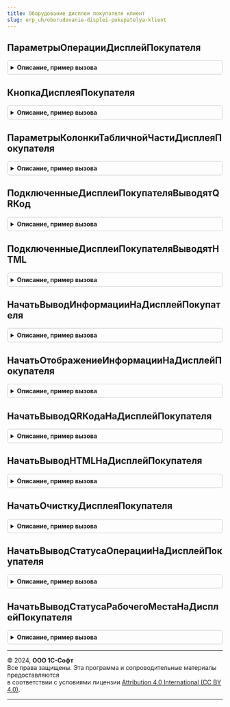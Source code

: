 ```yaml
---
title: Оборудование дисплеи покупателя клиент
slug: erp_uh/oborudovanie-displei-pokupatelya-klient
---
```



## ПараметрыОперацииДисплейПокупателя
<details style="margin: 1em 0; padding: 0.5em; border: 1px solid #ccc; border-radius: 6px;">

<summary style="font-weight: bold; cursor: pointer;">Описание, пример вызова</summary>

```bsl

// Заполняет структуру дополнительных параметров операции на Оборудовании.
//
// Параметры:
//  СтрокиТекста - Строка - строки текста для отображения.
//  ЗначениеQRКода - Строка, Неопределено - Значение QRКода
//
// Возвращаемое значение:
//  Структура - Параметры операции дисплей покупателя:
//    * СтрокиТекста - Строка - Текстовая строка
//    * ЗначениеQRКода - Строка - значение QR кода
//    * КартинкаQRКода - Строка - строка с base64 представлением png картинки логотипа.
//    * Сумма - Число - Сумма операции.
//    * СтатусОперации - ПеречислениеСсылка.СтатусОперацииНаДисплее - Статус операции
//    * СтатусРабочегоМеста - ПеречислениеСсылка.СтатусРабочегоМестаНаДисплее  - Статус рабочего места
//    * ЗвуковойСигнал - Булево - Звуковой сигнал.
//    * ТекстHTML - Строка - строка с base64 представлением png картинки логотипа.
//    * НазваниеОрганизации - Строка - Название организации
//    * Операция - Строка - выполняемая операция.
//    * ТипПлатежнойСистемы - ПеречислениеСсылка.ТипыПлатежнойСистемыККТ
//                          - Неопределено
//    * НаличнаяОплата - Булево - Наличная оплата.
//    * ДополнительныйТекст - Строка - Дополнительный текст.
//    * Сдача - Число - Сдача по операции.
//    * ГотовностьКРаботе - Булево - Готовность кассы к работе.
//    * КартинкаBase64 - Строка - строка с base64 представлением png картинки логотипа.
//    * КолонкиТабличнойЧасти - Массив из Структура
//    * ТабличнаяЧасть - Массив из Соответствие
//    * Возврат - Булево - флаг того что операция является возвратом
//    * ПодвалСумма - Число - Сумма табличной части
//    * ВнутренняяОперация - Булево - отображение на дисплее выполняется БПО
//
Функция ПараметрыОперацииДисплейПокупателя(СтрокиТекста = "", ЗначениеQRКода = Неопределено) Экспорт
```

Пример вызова
```bsl
Результат = ОборудованиеДисплеиПокупателяКлиент.ПараметрыОперацииДисплейПокупателя(СтрокиТекста, ЗначениеQRКода);
```
</details>

## КнопкаДисплеяПокупателя
<details style="margin: 1em 0; padding: 0.5em; border: 1px solid #ccc; border-radius: 6px;">

<summary style="font-weight: bold; cursor: pointer;">Описание, пример вызова</summary>

```bsl

Функция КнопкаДисплеяПокупателя(Идентификатор, Наименование = "") Экспорт
```

Пример вызова
```bsl
Результат = ОборудованиеДисплеиПокупателяКлиент.КнопкаДисплеяПокупателя(Идентификатор, Наименование);
```
</details>

## ПараметрыКолонкиТабличнойЧастиДисплеяПокупателя
<details style="margin: 1em 0; padding: 0.5em; border: 1px solid #ccc; border-radius: 6px;">

<summary style="font-weight: bold; cursor: pointer;">Описание, пример вызова</summary>

```bsl

// Заполняет структуру параметров колонки табличной части дисплея покупателя.
//
// Параметры:
//  Имя - Строка
//  Заголовок - Строка
//  Ширина - Число
//  Выравнивание - ГоризонтальноеПоложение
// Возвращаемое значение:
//  Структура -Параметры операции дисплей покупателя
//
Функция ПараметрыКолонкиТабличнойЧастиДисплеяПокупателя(Имя, Заголовок = "", Ширина = 0, Выравнивание = Неопределено) Экспорт
```

Пример вызова
```bsl
Результат = ОборудованиеДисплеиПокупателяКлиент.ПараметрыКолонкиТабличнойЧастиДисплеяПокупателя(Имя, Заголовок, Ширина, Выравнивание);
```
</details>

## ПодключенныеДисплеиПокупателяВыводятQRКод
<details style="margin: 1em 0; padding: 0.5em; border: 1px solid #ccc; border-radius: 6px;">

<summary style="font-weight: bold; cursor: pointer;">Описание, пример вызова</summary>

```bsl

// Подключенные дисплеи покупателя выводят QR код.
//
// Возвращаемое значение:
//  Булево
//
Функция ПодключенныеДисплеиПокупателяВыводятQRКод() Экспорт
```

Пример вызова
```bsl
Результат = ОборудованиеДисплеиПокупателяКлиент.ПодключенныеДисплеиПокупателяВыводятQRКод() 
```
</details>

## ПодключенныеДисплеиПокупателяВыводятHTML
<details style="margin: 1em 0; padding: 0.5em; border: 1px solid #ccc; border-radius: 6px;">

<summary style="font-weight: bold; cursor: pointer;">Описание, пример вызова</summary>

```bsl

// Подключенные дисплеи покупателя выводят HTML.
//
// Возвращаемое значение:
//  Булево
//
Функция ПодключенныеДисплеиПокупателяВыводятHTML() Экспорт
```

Пример вызова
```bsl
Результат = ОборудованиеДисплеиПокупателяКлиент.ПодключенныеДисплеиПокупателяВыводятHTML() 
```
</details>

## НачатьВыводИнформацииНаДисплейПокупателя
<details style="margin: 1em 0; padding: 0.5em; border: 1px solid #ccc; border-radius: 6px;">

<summary style="font-weight: bold; cursor: pointer;">Описание, пример вызова</summary>

```bsl

// Начать вывод тестовых строк на подключенные дисплеи покупателя.
//
// Параметры:
//   ОповещениеПриЗавершении - ОписаниеОповещения - оповещение при завершении.
//   ИдентификаторКлиента    - ФормаКлиентскогоПриложения -идентификатор формы.
//   ИдентификаторУстройства - СправочникСсылка.ПодключаемоеОборудование - идентификатор устройства, если неопределенно - будет выведено на все.
//   ПараметрыОперации       - Структура - параметры выполнения операции.
//   ДополнительныеПараметры - Структура - дополнительные команды.
//
Процедура НачатьВыводИнформацииНаДисплейПокупателя(ОповещениеПриЗавершении, ИдентификаторКлиента, ИдентификаторУстройства, ПараметрыОперации, ДополнительныеПараметры = Неопределено) Экспорт
```

Пример вызова
```bsl
ОборудованиеДисплеиПокупателяКлиент.НачатьВыводИнформацииНаДисплейПокупателя(ОповещениеПриЗавершении, ИдентификаторКлиента, ИдентификаторУстройства, ПараметрыОперации, ДополнительныеПараметры);
```
</details>

## НачатьОтображениеИнформацииНаДисплейПокупателя
<details style="margin: 1em 0; padding: 0.5em; border: 1px solid #ccc; border-radius: 6px;">

<summary style="font-weight: bold; cursor: pointer;">Описание, пример вызова</summary>

```bsl

// Начать вывод тестовых строк на подключенные дисплеи покупателя.
//
// Параметры:
//   ОповещениеПриЗавершении - ОписаниеОповещения - оповещение при завершении.
//   ИдентификаторКлиента    - ФормаКлиентскогоПриложения -идентификатор формы.
//   ИдентификаторУстройства - СправочникСсылка.ПодключаемоеОборудование - идентификатор устройства, если неопределенно - будет выведено на все.
//   ПараметрыОперации       - Структура - параметры выполнения операции.
//   ДополнительныеПараметры - Структура - дополнительные команды.
//
Процедура НачатьОтображениеИнформацииНаДисплейПокупателя(ОповещениеПриЗавершении, ИдентификаторКлиента, ИдентификаторУстройства, ПараметрыОперации, ДополнительныеПараметры = Неопределено) Экспорт
```

Пример вызова
```bsl
ОборудованиеДисплеиПокупателяКлиент.НачатьОтображениеИнформацииНаДисплейПокупателя(ОповещениеПриЗавершении, ИдентификаторКлиента, ИдентификаторУстройства, ПараметрыОперации, ДополнительныеПараметры);
```
</details>

## НачатьВыводQRКодаНаДисплейПокупателя
<details style="margin: 1em 0; padding: 0.5em; border: 1px solid #ccc; border-radius: 6px;">

<summary style="font-weight: bold; cursor: pointer;">Описание, пример вызова</summary>

```bsl

 // Начать вывод QR-кода на подключенные дисплеи покупателя.
//
// Параметры:
//   ОповещениеПриЗавершении - ОписаниеОповещения - оповещение при завершении.
//   ИдентификаторКлиента    - ФормаКлиентскогоПриложения -идентификатор формы.
//   ИдентификаторУстройства - СправочникСсылка.ПодключаемоеОборудование - идентификатор устройства, если неопределенно - будет выведено на все
//   ПараметрыОперации       - Структура - параметры выполнения операции.
//   ДополнительныеПараметры - Структура - дополнительные команды.
//
Процедура НачатьВыводQRКодаНаДисплейПокупателя(ОповещениеПриЗавершении, ИдентификаторКлиента, ИдентификаторУстройства, ПараметрыОперации, ДополнительныеПараметры = Неопределено) Экспорт
```

Пример вызова
```bsl
ОборудованиеДисплеиПокупателяКлиент.НачатьВыводQRКодаНаДисплейПокупателя(ОповещениеПриЗавершении, ИдентификаторКлиента, ИдентификаторУстройства, ПараметрыОперации, ДополнительныеПараметры);
```
</details>

## НачатьВыводHTMLНаДисплейПокупателя
<details style="margin: 1em 0; padding: 0.5em; border: 1px solid #ccc; border-radius: 6px;">

<summary style="font-weight: bold; cursor: pointer;">Описание, пример вызова</summary>

```bsl

// Начать вывод HTML на подключенные дисплеи покупателя.
//
// Параметры:
//   ОповещениеПриЗавершении - ОписаниеОповещения - оповещение при завершении.
//   ИдентификаторКлиента    - ФормаКлиентскогоПриложения -идентификатор формы.
//   ИдентификаторУстройства - СправочникСсылка.ПодключаемоеОборудование - идентификатор устройства, если неопределенно - будет выведено на все
//   ПараметрыОперации       - Структура - параметры выполнения операции.
//   ДополнительныеПараметры - Структура - дополнительные команды.
//
Процедура НачатьВыводHTMLНаДисплейПокупателя(ОповещениеПриЗавершении, ИдентификаторКлиента, ИдентификаторУстройства, ПараметрыОперации, ДополнительныеПараметры = Неопределено) Экспорт
```

Пример вызова
```bsl
ОборудованиеДисплеиПокупателяКлиент.НачатьВыводHTMLНаДисплейПокупателя(ОповещениеПриЗавершении, ИдентификаторКлиента, ИдентификаторУстройства, ПараметрыОперации, ДополнительныеПараметры);
```
</details>

## НачатьОчисткуДисплеяПокупателя
<details style="margin: 1em 0; padding: 0.5em; border: 1px solid #ccc; border-radius: 6px;">

<summary style="font-weight: bold; cursor: pointer;">Описание, пример вызова</summary>

```bsl

// Начать очистку подключенных дисплеев покупателя.
//
// Параметры:
//   ОповещениеПриЗавершении - ОписаниеОповещения - оповещение при завершении.
//   ИдентификаторКлиента    - ФормаКлиентскогоПриложения -идентификатор формы.
//   ИдентификаторУстройства - СправочникСсылка.ПодключаемоеОборудование - идентификатор устройства, если неопределенно - будет предложен выбор.
//   ПараметрыОперации       - Структура - параметры выполнения операции.
//   ДополнительныеПараметры - Структура - дополнительные команды.
//
Процедура НачатьОчисткуДисплеяПокупателя(ОповещениеПриЗавершении, ИдентификаторКлиента, ИдентификаторУстройства = Неопределено, ПараметрыОперации = Неопределено, ДополнительныеПараметры = Неопределено) Экспорт
```

Пример вызова
```bsl
ОборудованиеДисплеиПокупателяКлиент.НачатьОчисткуДисплеяПокупателя(ОповещениеПриЗавершении, ИдентификаторКлиента, ИдентификаторУстройства, ПараметрыОперации, ДополнительныеПараметры);
```
</details>

## НачатьВыводСтатусаОперацииНаДисплейПокупателя
<details style="margin: 1em 0; padding: 0.5em; border: 1px solid #ccc; border-radius: 6px;">

<summary style="font-weight: bold; cursor: pointer;">Описание, пример вызова</summary>

```bsl

// Начать отображение статус операции на подключенные дисплеи покупателя.
//
// Параметры:
//   ОповещениеПриЗавершении - ОписаниеОповещения - оповещение при завершении.
//   ИдентификаторКлиента    - ФормаКлиентскогоПриложения -идентификатор формы.
//   ИдентификаторУстройства - СправочникСсылка.ПодключаемоеОборудование - идентификатор устройства, если неопределенно - будет выведено на все
//   ПараметрыОперации       - Структура - параметры выполнения операции.
//   ДополнительныеПараметры - Структура - дополнительные команды.
//
Процедура НачатьВыводСтатусаОперацииНаДисплейПокупателя(ОповещениеПриЗавершении, ИдентификаторКлиента, ИдентификаторУстройства, ПараметрыОперации, ДополнительныеПараметры = Неопределено) Экспорт
```

Пример вызова
```bsl
ОборудованиеДисплеиПокупателяКлиент.НачатьВыводСтатусаОперацииНаДисплейПокупателя(ОповещениеПриЗавершении, ИдентификаторКлиента, ИдентификаторУстройства, ПараметрыОперации, ДополнительныеПараметры);
```
</details>

## НачатьВыводСтатусаРабочегоМестаНаДисплейПокупателя
<details style="margin: 1em 0; padding: 0.5em; border: 1px solid #ccc; border-radius: 6px;">

<summary style="font-weight: bold; cursor: pointer;">Описание, пример вызова</summary>

```bsl

// Начать отображение статуса рабочего места на подключенные дисплеи покупателя.
//
// Параметры:
//   ОповещениеПриЗавершении - ОписаниеОповещения - оповещение при завершении.
//   ИдентификаторКлиента    - ФормаКлиентскогоПриложения -идентификатор формы.
//   ИдентификаторУстройства - СправочникСсылка.ПодключаемоеОборудование - идентификатор устройства, если неопределенно - будет выведено на все
//   ПараметрыОперации       - Структура - параметры выполнения операции.
//   ДополнительныеПараметры - Структура - дополнительные команды.
//
Процедура НачатьВыводСтатусаРабочегоМестаНаДисплейПокупателя(ОповещениеПриЗавершении, ИдентификаторКлиента, ИдентификаторУстройства, ПараметрыОперации, ДополнительныеПараметры = Неопределено) Экспорт
```

Пример вызова
```bsl
ОборудованиеДисплеиПокупателяКлиент.НачатьВыводСтатусаРабочегоМестаНаДисплейПокупателя(ОповещениеПриЗавершении, ИдентификаторКлиента, ИдентификаторУстройства, ПараметрыОперации, ДополнительныеПараметры);
```
</details>

---

© 2024, **ООО 1С-Софт**  
Все права защищены. Эта программа и сопроводительные материалы предоставляются  
в соответствии с условиями лицензии [Attribution 4.0 International (CC BY 4.0)](https://creativecommons.org/licenses/by/4.0/legalcode).

---
